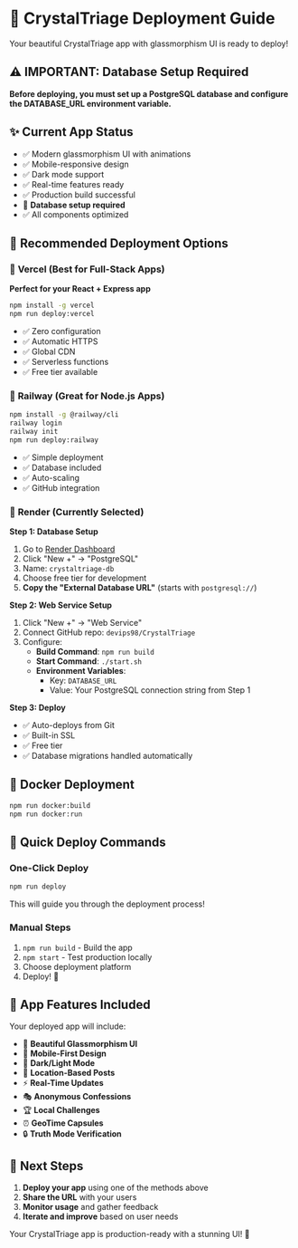 # 🚀 CrystalTriage Deployment Guide

Your beautiful CrystalTriage app with glassmorphism UI is ready to deploy! 

## ⚠️ IMPORTANT: Database Setup Required

**Before deploying, you must set up a PostgreSQL database and configure the DATABASE_URL environment variable.**

## ✨ Current App Status
- ✅ Modern glassmorphism UI with animations
- ✅ Mobile-responsive design  
- ✅ Dark mode support
- ✅ Real-time features ready
- ✅ Production build successful
- 🔄 **Database setup required**
- ✅ All components optimized

## 🌟 Recommended Deployment Options

### 🥇 **Vercel (Best for Full-Stack Apps)**
**Perfect for your React + Express app**
```bash
npm install -g vercel
npm run deploy:vercel
```
- ✅ Zero configuration
- ✅ Automatic HTTPS
- ✅ Global CDN
- ✅ Serverless functions
- ✅ Free tier available

### 🥈 **Railway (Great for Node.js Apps)**
```bash
npm install -g @railway/cli
railway login
railway init
npm run deploy:railway
```
- ✅ Simple deployment
- ✅ Database included
- ✅ Auto-scaling
- ✅ GitHub integration

### 🥉 **Render (Currently Selected)**

**Step 1: Database Setup**
1. Go to [Render Dashboard](https://dashboard.render.com)
2. Click "New +" → "PostgreSQL"
3. Name: `crystaltriage-db`
4. Choose free tier for development
5. **Copy the "External Database URL"** (starts with `postgresql://`)

**Step 2: Web Service Setup**
1. Click "New +" → "Web Service"
2. Connect GitHub repo: `devips98/CrystalTriage`
3. Configure:
   - **Build Command**: `npm run build`
   - **Start Command**: `./start.sh`
   - **Environment Variables**:
     - Key: `DATABASE_URL`
     - Value: Your PostgreSQL connection string from Step 1

**Step 3: Deploy**
- ✅ Auto-deploys from Git
- ✅ Built-in SSL
- ✅ Free tier
- ✅ Database migrations handled automatically

## 🐳 Docker Deployment
```bash
npm run docker:build
npm run docker:run
```

## 🎯 Quick Deploy Commands

### One-Click Deploy
```bash
npm run deploy
```
This will guide you through the deployment process!

### Manual Steps
1. `npm run build` - Build the app
2. `npm start` - Test production locally
3. Choose deployment platform
4. Deploy! 🚀

## 📱 App Features Included

Your deployed app will include:
- 🎨 **Beautiful Glassmorphism UI**
- 📱 **Mobile-First Design**
- 🌙 **Dark/Light Mode**
- 📍 **Location-Based Posts**
- ⚡ **Real-Time Updates**
- 🎭 **Anonymous Confessions**
- 🏆 **Local Challenges**
- ⏰ **GeoTime Capsules**
- 🔒 **Truth Mode Verification**

## 🎉 Next Steps

1. **Deploy your app** using one of the methods above
2. **Share the URL** with your users
3. **Monitor usage** and gather feedback
4. **Iterate and improve** based on user needs

Your CrystalTriage app is production-ready with a stunning UI! 🌟
